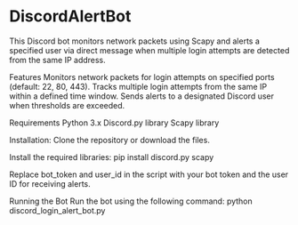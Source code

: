# DiscordAlertBot
This Discord bot monitors network packets using Scapy and alerts a specified user via direct message when multiple login attempts are detected from the same IP address.

Features Monitors network packets for login attempts on specified ports (default: 22, 80, 443). Tracks multiple login attempts from the same IP within a defined time window. Sends alerts to a designated Discord user when thresholds are exceeded.

Requirements Python 3.x Discord.py library Scapy library

Installation: Clone the repository or download the files.

Install the required libraries: pip install discord.py scapy

Replace bot_token and user_id in the script with your bot token and the user ID for receiving alerts.

Running the Bot Run the bot using the following command: python discord_login_alert_bot.py
